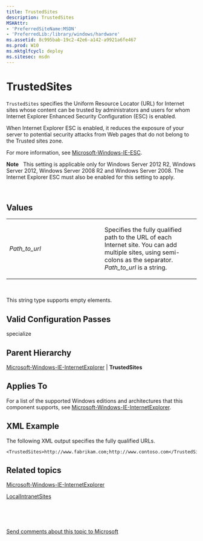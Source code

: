 ```yaml
---
title: TrustedSites
description: TrustedSites
MSHAttr:
- 'PreferredSiteName:MSDN'
- 'PreferredLib:/library/windows/hardware'
ms.assetid: 8c995bab-19c2-42e6-a142-a9921a6fe467
ms.prod: W10
ms.mktglfcycl: deploy
ms.sitesec: msdn
---
```


# TrustedSites


`TrustedSites` specifies the Uniform Resource Locator (URL) for Internet sites whose content can be trusted by administrators and users for whom Internet Explorer Enhanced Security Configuration (ESC) is enabled.

When Internet Explorer ESC is enabled, it reduces the exposure of your server to potential security attacks from Web pages that do not belong to the Trusted sites zone.

For more information, see [Microsoft-Windows-IE-ESC](microsoft-windows-ie-esc.md).

**Note**  
This setting is applicable only for Windows Server 2012 R2, Windows Server 2012, Windows Server 2008 R2 and Windows Server 2008. The Internet Explorer ESC must also be enabled for this setting to apply.

 

## Values


<table>
<colgroup>
<col width="50%" />
<col width="50%" />
</colgroup>
<tbody>
<tr class="odd">
<td><p><em>Path_to_url</em></p></td>
<td><p>Specifies the fully qualified path to the URL of each Internet site. You can add multiple sites, using semi-colons as the separator. <em>Path_to_url</em> is a string.</p></td>
</tr>
</tbody>
</table>

 

This string type supports empty elements.

## Valid Configuration Passes


specialize

## Parent Hierarchy


[Microsoft-Windows-IE-InternetExplorer](microsoft-windows-ie-internetexplorer.md) | **TrustedSites**

## Applies To


For a list of the supported Windows editions and architectures that this component supports, see [Microsoft-Windows-IE-InternetExplorer](microsoft-windows-ie-internetexplorer.md).

## XML Example


The following XML output specifies the fully qualified URLs.

``` syntax
<TrustedSites>http://www.fabrikam.com;http://www.contoso.com</TrustedSites>
```

## Related topics


[Microsoft-Windows-IE-InternetExplorer](microsoft-windows-ie-internetexplorer.md)

[LocalIntranetSites](microsoft-windows-ie-internetexplorer-localintranetsites.md)

 

 

[Send comments about this topic to Microsoft](mailto:wsddocfb@microsoft.com?subject=Documentation%20feedback%20%5Bp_unattend\p_unattend%5D:%20TrustedSites%20%20RELEASE:%20%2810/3/2016%29&body=%0A%0APRIVACY%20STATEMENT%0A%0AWe%20use%20your%20feedback%20to%20improve%20the%20documentation.%20We%20don't%20use%20your%20email%20address%20for%20any%20other%20purpose,%20and%20we'll%20remove%20your%20email%20address%20from%20our%20system%20after%20the%20issue%20that%20you're%20reporting%20is%20fixed.%20While%20we're%20working%20to%20fix%20this%20issue,%20we%20might%20send%20you%20an%20email%20message%20to%20ask%20for%20more%20info.%20Later,%20we%20might%20also%20send%20you%20an%20email%20message%20to%20let%20you%20know%20that%20we've%20addressed%20your%20feedback.%0A%0AFor%20more%20info%20about%20Microsoft's%20privacy%20policy,%20see%20http://privacy.microsoft.com/default.aspx. "Send comments about this topic to Microsoft")





